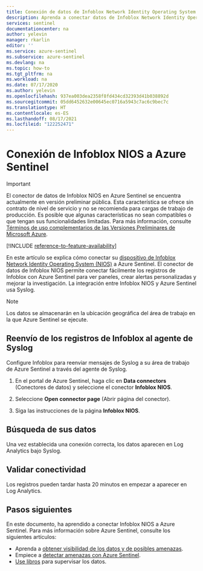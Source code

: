 ```yaml
---
title: Conexión de datos de Infoblox Network Identity Operating System (NIOS) a Azure Sentinel | Microsoft Docs
description: Aprenda a conectar datos de Infoblox Network Identity Operating System (NIOS) a Azure Sentinel.
services: sentinel
documentationcenter: na
author: yelevin
manager: rkarlin
editor: ''
ms.service: azure-sentinel
ms.subservice: azure-sentinel
ms.devlang: na
ms.topic: how-to
ms.tgt_pltfrm: na
ms.workload: na
ms.date: 07/17/2020
ms.author: yelevin
ms.openlocfilehash: 937ea003dea2358f8fd434cd32393d41b038892d
ms.sourcegitcommit: 05dd6452632e00645ec0716a5943c7ac6c9bec7c
ms.translationtype: HT
ms.contentlocale: es-ES
ms.lasthandoff: 08/17/2021
ms.locfileid: "122252471"
---
```

# <a name="connect-your-infoblox-nios-to-azure-sentinel"></a>Conexión de Infoblox NIOS a Azure Sentinel

> [!IMPORTANT]
> El conector de datos de Infoblox NIOS en Azure Sentinel se encuentra actualmente en versión preliminar pública.
> Esta característica se ofrece sin contrato de nivel de servicio y no se recomienda para cargas de trabajo de producción. Es posible que algunas características no sean compatibles o que tengan sus funcionalidades limitadas. Para más información, consulte [Términos de uso complementarios de las Versiones Preliminares de Microsoft Azure](https://azure.microsoft.com/support/legal/preview-supplemental-terms/).

[!INCLUDE [reference-to-feature-availability](includes/reference-to-feature-availability.md)]

En este artículo se explica cómo conectar su [dispositivo de Infoblox Network Identity Operating System (NIOS)](https://www.infoblox.com/glossary/network-identity-operating-system-nios/) a Azure Sentinel. El conector de datos de Infoblox NIOS permite conectar fácilmente los registros de Infoblox con Azure Sentinel para ver paneles, crear alertas personalizadas y mejorar la investigación. La integración entre Infoblox NIOS y Azure Sentinel usa Syslog.

> [!NOTE]
> Los datos se almacenarán en la ubicación geográfica del área de trabajo en la que Azure Sentinel se ejecute.

## <a name="forward-infoblox-logs-to-the-syslog-agent"></a>Reenvío de los registros de Infoblox al agente de Syslog  

Configure Infoblox para reenviar mensajes de Syslog a su área de trabajo de Azure Sentinel a través del agente de Syslog.

1. En el portal de Azure Sentinel, haga clic en **Data connectors** (Conectores de datos) y seleccione el conector **Infoblox NIOS**.

1. Seleccione **Open connector page** (Abrir página del conector).

1. Siga las instrucciones de la página **Infoblox NIOS**.

## <a name="find-your-data"></a>Búsqueda de sus datos

Una vez establecida una conexión correcta, los datos aparecen en Log Analytics bajo Syslog.

## <a name="validate-connectivity"></a>Validar conectividad

Los registros pueden tardar hasta 20 minutos en empezar a aparecer en Log Analytics. 

## <a name="next-steps"></a>Pasos siguientes

En este documento, ha aprendido a conectar Infoblox NIOS a Azure Sentinel. Para más información sobre Azure Sentinel, consulte los siguientes artículos:

- Aprenda a [obtener visibilidad de los datos y de posibles amenazas](get-visibility.md).
- Empiece a [detectar amenazas con Azure Sentinel](detect-threats-built-in.md).
- [Use libros](monitor-your-data.md) para supervisar los datos.